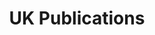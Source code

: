 ---
# Page left intentionally blank; work done in the "publications" layout
layout: publications
title: UK Publications
description: Free to read publications from UK organisations about trans, non-binary, gender variant, and intersex issues
feature:
  image: /assets/images/publications.jpg
  caption: 'Front covers of several UK publications about gender'
---